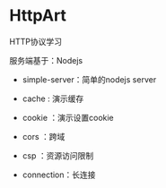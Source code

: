 # HttpArt
HTTP协议学习

服务端基于：Nodejs

- simple-server：简单的nodejs server

- cache : 演示缓存

- cookie ：演示设置cookie

- cors ：跨域

- csp ：资源访问限制

- connection：长连接
